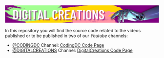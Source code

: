 ![](images/DIGITAL.png?raw=true)

In this repository you will find the source code related to the videos published or to be published in two of our *Youtube* channels:<br>

- [@CODINGDC](https://www.youtube.com/channel/UCyouN2On4khB5is1RcrR8Hw) Channel: [CodingDC Code Page](YT1/yt1Page.md)
- [@DIGITALCREATIONS](https://www.youtube.com/channel/UCaVlIJeyapwQpjOoFMZJZZg) Channel: [DigitalCreations Code Page](YT3/yt3Page.md)

